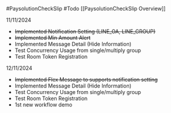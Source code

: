#PaysolutionCheckSlip #Todo [[PaysolutionCheckSlip Overview]]

11/11/2024
- ~~Implemented Notification Setting (LINE_OA, LINE_GROUP)~~ 
- ~~Implemented Min Amount Alert~~
- Implemented Message Detail (Hide Information)
- Test Concurrency Usage from single/multiply group
- Test Room Token Registration 

12/11/2024
- ~~Implemented Flex Message to supports notification setting~~
- Implemented Message Detail (Hide Information)
- Test Concurrency Usage from single/multiply group
- Test Room Token Registration 
- 1st new workflow demo
